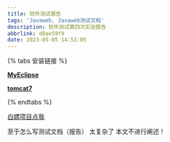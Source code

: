 ```yaml
---
title: 软件测试报告
tags: 'Javaweb, Javaweb测试文档'
description: 软件测试第四次实验报告
abbrlink: d8ae59f9
date: 2023-05-05 14:53:05
---
```


{% tabs 安装链接 %}
<!-- tab -->
**[MyEclipse](https://www.genuitec.com/products/myeclipse/download/)**
<!-- endtab -->

<!-- tab -->
**[tomcat7](https://archive.apache.org/dist/tomcat/tomcat-7/v7.0.88/bin/)**
<!-- endtab -->

{% endtabs %}

[白嫖项目点我](https://pan.baidu.com/s/198cKVfXk16rz9uevQ637Ag?pwd=1145)

至于怎么写测试文档（报告） 太复杂了 本文不进行阐述！